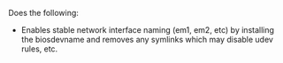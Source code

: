 Does the following:

 * Enables stable network interface naming (em1, em2, etc) by
   installing the biosdevname and removes any symlinks which may
   disable udev rules, etc.
